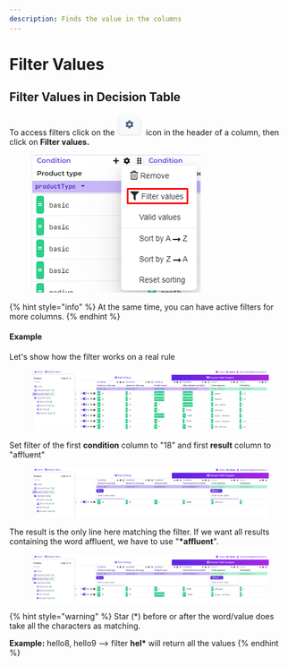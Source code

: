 ```yaml
---
description: Finds the value in the columns
---
```


# Filter Values

## Filter Values in Decision Table

To access filters click on the <img src="../../.gitbook/assets/image (161) (1) (1) (1).png" alt="" data-size="line"> icon in the header of a column, then click on **Filter values.**

<figure><img src="../../.gitbook/assets/image (27).png" alt=""><figcaption></figcaption></figure>

{% hint style="info" %}
At the same time, you can have active filters for more columns.
{% endhint %}

#### Example

Let's show how the filter works on a real rule

<figure><img src="../../.gitbook/assets/image (25).png" alt=""><figcaption></figcaption></figure>

Set filter of the first **condition** column to "18" and first **result** column to "affluent"

<figure><img src="../../.gitbook/assets/image (239).png" alt=""><figcaption></figcaption></figure>

The result is the only line here matching the filter. If we want all results containing the word affluent, we have to use "**\*affluent**".

<figure><img src="../../.gitbook/assets/image (80).png" alt=""><figcaption></figcaption></figure>

{% hint style="warning" %}
Star (\*) before or after the word/value does take all the characters as matching.

**Example:** hello8, hello9 --> filter **hel\*** will return all the values
{% endhint %}
